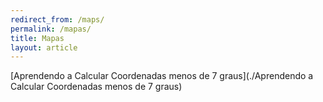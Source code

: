 ```yaml
---
redirect_from: /maps/
permalink: /mapas/
title: Mapas
layout: article
---
```


[Aprendendo a Calcular Coordenadas menos de 7 graus](./Aprendendo a Calcular Coordenadas menos de 7 graus)
